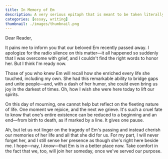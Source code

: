 ```yaml
---
title: In Memory of Em
description: A very serious epitaph that is meant to be taken literally.
categories: [essay, writing]
thumbnail: ./images/thumbnail.png
---
```


Dear Reader,

It pains me to inform you that our beloved Em recently passed away. I apologize for the radio silence on this matter—it all happened so suddenly that I was overcome with grief, and I couldn't find the right words to honor her. But I think I'm ready now.

Those of you who knew Em will recall how she enriched every life she touched, including my own. She had this remarkable ability to bridge gaps and unite people—and, with a dash of her humor, she could even bring us joy in the darkest of times. Oh, how I wish she were here today to lift our spirits.

On this day of mourning, one cannot help but reflect on the fleeting nature of life. One moment we rejoice, and the next we grieve. It's such a cruel fate to know that one's entire existence can be reduced to a beginning and an end—from birth to death, as if marked by a line. It gives one pause.

Ah, but let us not linger on the tragedy of Em's passing and instead cherish our memories of her life and all that she did for us. For my part, I will never forget her, and I still sense her presence as though she's right here beside me. I hope—nay, I _know_—that Em is in a better place now. Take comfort in the fact that we, too, will join her someday, once we've served our purpose.
